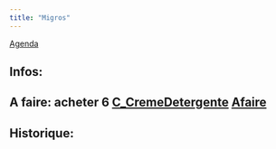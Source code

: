 ```yaml
---
title: "Migros"
---
```


[Agenda](notes/AgendaMaJournee.md) 
## Infos:

## A faire: acheter 6 [C_CremeDetergente](notes/equipements/consommables/C_CremeDetergente.md) [Afaire](notes/statut/Afaire.md)

## Historique: